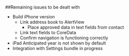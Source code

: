 ##Remaining issues to be dealt with

- Build iPhone version
	- Link address book to AlertView
		- Place approved data in text fields from contact
	- Link text fields to CoreData
	- Confirm navigation is functioning correctly
- iPad Anticipated year is not shown by default
- Integration with Settings bundle in progress